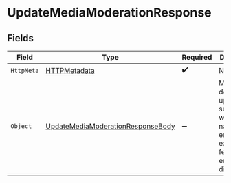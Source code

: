 # UpdateMediaModerationResponse


## Fields

| Field                                                                                                           | Type                                                                                                            | Required                                                                                                        | Description                                                                                                     | Example                                                                                                         |
| --------------------------------------------------------------------------------------------------------------- | --------------------------------------------------------------------------------------------------------------- | --------------------------------------------------------------------------------------------------------------- | --------------------------------------------------------------------------------------------------------------- | --------------------------------------------------------------------------------------------------------------- |
| `HttpMeta`                                                                                                      | [HTTPMetadata](../../Models/Components/HTTPMetadata.md)                                                         | :heavy_check_mark:                                                                                              | N/A                                                                                                             |                                                                                                                 |
| `Object`                                                                                                        | [UpdateMediaModerationResponseBody](../../Models/Requests/UpdateMediaModerationResponseBody.md)                 | :heavy_minus_sign:                                                                                              | Media details updated successfully with the named entity extraction feature enabled or disabled                 | {<br/>"success": true,<br/>"data": {<br/>"mediaId": "c695988b-ff84-42ae-bb21-10f284fedb0e",<br/>"isModerationEnabled": true<br/>}<br/>} |